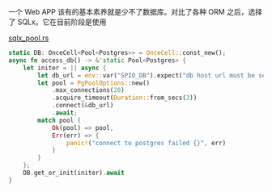 一个 Web APP 该有的基本素养就是少不了数据库。对比了各种 ORM 之后，选择了 SQLx。它在目前阶段是使用

[sqlx_pool.rs](https://gist.github.com/DefectingCat/b482858c8ea148fe4c01f73c1c772628)

```rust
static DB: OnceCell<Pool<Postgres>> = OnceCell::const_new();
async fn access_db() -> &'static Pool<Postgres> {
    let initer = || async {
        let db_url = env::var("SPIO_DB").expect("db host url must be set");
        let pool = PgPoolOptions::new()
            .max_connections(20)
            .acquire_timeout(Duration::from_secs(3))
            .connect(&db_url)
            .await;
        match pool {
            Ok(pool) => pool,
            Err(err) => {
                panic!("connect to postgres failed {}", err)
            }
        }
    };
    DB.get_or_init(initer).await
}
```